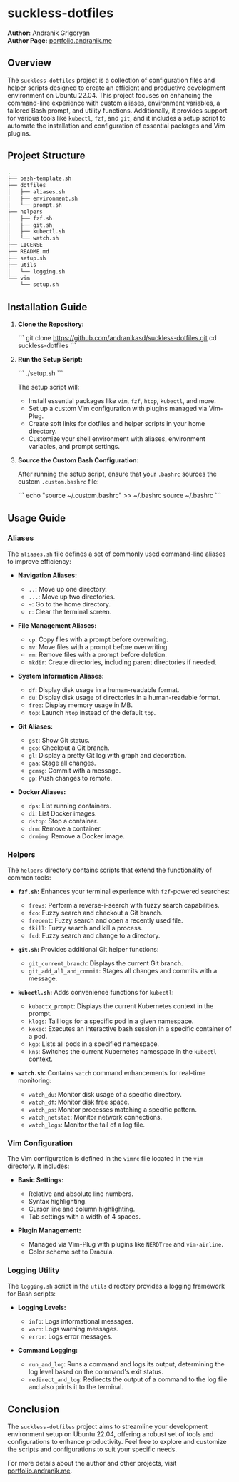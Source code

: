 # suckless-dotfiles

**Author:** Andranik Grigoryan  
**Author Page:** [portfolio.andranik.me](https://portfolio.andranik.me)

## Overview

The `suckless-dotfiles` project is a collection of configuration files and helper scripts designed to create an efficient and productive development environment on Ubuntu 22.04. This project focuses on enhancing the command-line experience with custom aliases, environment variables, a tailored Bash prompt, and utility functions. Additionally, it provides support for various tools like `kubectl`, `fzf`, and `git`, and it includes a setup script to automate the installation and configuration of essential packages and Vim plugins.

## Project Structure

```bash
.
├── bash-template.sh
├── dotfiles
│   ├── aliases.sh
│   ├── environment.sh
│   └── prompt.sh
├── helpers
│   ├── fzf.sh
│   ├── git.sh
│   ├── kubectl.sh
│   └── watch.sh
├── LICENSE
├── README.md
├── setup.sh
├── utils
│   └── logging.sh
└── vim
    └── setup.sh

```


## Installation Guide

1. **Clone the Repository:**

   \```
   git clone https://github.com/andranikasd/suckless-dotfiles.git
   cd suckless-dotfiles
   \```

2. **Run the Setup Script:**

   \```
   ./setup.sh
   \```

   The setup script will:
   - Install essential packages like `vim`, `fzf`, `htop`, `kubectl`, and more.
   - Set up a custom Vim configuration with plugins managed via Vim-Plug.
   - Create soft links for dotfiles and helper scripts in your home directory.
   - Customize your shell environment with aliases, environment variables, and prompt settings.

3. **Source the Custom Bash Configuration:**

   After running the setup script, ensure that your `.bashrc` sources the custom `.custom.bashrc` file:

   \```
   echo "source ~/.custom.bashrc" >> ~/.bashrc
   source ~/.bashrc
   \```

## Usage Guide

### Aliases

The `aliases.sh` file defines a set of commonly used command-line aliases to improve efficiency:

- **Navigation Aliases:**
  - `..`: Move up one directory.
  - `...`: Move up two directories.
  - `~`: Go to the home directory.
  - `c`: Clear the terminal screen.

- **File Management Aliases:**
  - `cp`: Copy files with a prompt before overwriting.
  - `mv`: Move files with a prompt before overwriting.
  - `rm`: Remove files with a prompt before deletion.
  - `mkdir`: Create directories, including parent directories if needed.

- **System Information Aliases:**
  - `df`: Display disk usage in a human-readable format.
  - `du`: Display disk usage of directories in a human-readable format.
  - `free`: Display memory usage in MB.
  - `top`: Launch `htop` instead of the default `top`.

- **Git Aliases:**
  - `gst`: Show Git status.
  - `gco`: Checkout a Git branch.
  - `gl`: Display a pretty Git log with graph and decoration.
  - `gaa`: Stage all changes.
  - `gcmsg`: Commit with a message.
  - `gp`: Push changes to remote.

- **Docker Aliases:**
  - `dps`: List running containers.
  - `di`: List Docker images.
  - `dstop`: Stop a container.
  - `drm`: Remove a container.
  - `drmimg`: Remove a Docker image.

### Helpers

The `helpers` directory contains scripts that extend the functionality of common tools:

- **`fzf.sh`:** Enhances your terminal experience with `fzf`-powered searches:
  - `frevs`: Perform a reverse-i-search with fuzzy search capabilities.
  - `fco`: Fuzzy search and checkout a Git branch.
  - `frecent`: Fuzzy search and open a recently used file.
  - `fkill`: Fuzzy search and kill a process.
  - `fcd`: Fuzzy search and change to a directory.

- **`git.sh`:** Provides additional Git helper functions:
  - `git_current_branch`: Displays the current Git branch.
  - `git_add_all_and_commit`: Stages all changes and commits with a message.

- **`kubectl.sh`:** Adds convenience functions for `kubectl`:
  - `kubectx_prompt`: Displays the current Kubernetes context in the prompt.
  - `klogs`: Tail logs for a specific pod in a given namespace.
  - `kexec`: Executes an interactive bash session in a specific container of a pod.
  - `kgp`: Lists all pods in a specified namespace.
  - `kns`: Switches the current Kubernetes namespace in the `kubectl` context.

- **`watch.sh`:** Contains `watch` command enhancements for real-time monitoring:
  - `watch_du`: Monitor disk usage of a specific directory.
  - `watch_df`: Monitor disk free space.
  - `watch_ps`: Monitor processes matching a specific pattern.
  - `watch_netstat`: Monitor network connections.
  - `watch_logs`: Monitor the tail of a log file.

### Vim Configuration

The Vim configuration is defined in the `vimrc` file located in the `vim` directory. It includes:

- **Basic Settings:**
  - Relative and absolute line numbers.
  - Syntax highlighting.
  - Cursor line and column highlighting.
  - Tab settings with a width of 4 spaces.

- **Plugin Management:**
  - Managed via Vim-Plug with plugins like `NERDTree` and `vim-airline`.
  - Color scheme set to Dracula.

### Logging Utility

The `logging.sh` script in the `utils` directory provides a logging framework for Bash scripts:

- **Logging Levels:**
  - `info`: Logs informational messages.
  - `warn`: Logs warning messages.
  - `error`: Logs error messages.

- **Command Logging:**
  - `run_and_log`: Runs a command and logs its output, determining the log level based on the command's exit status.
  - `redirect_and_log`: Redirects the output of a command to the log file and also prints it to the terminal.

## Conclusion

The `suckless-dotfiles` project aims to streamline your development environment setup on Ubuntu 22.04, offering a robust set of tools and configurations to enhance productivity. Feel free to explore and customize the scripts and configurations to suit your specific needs.

For more details about the author and other projects, visit [portfolio.andranik.me](https://portfolio.andranik.me).
